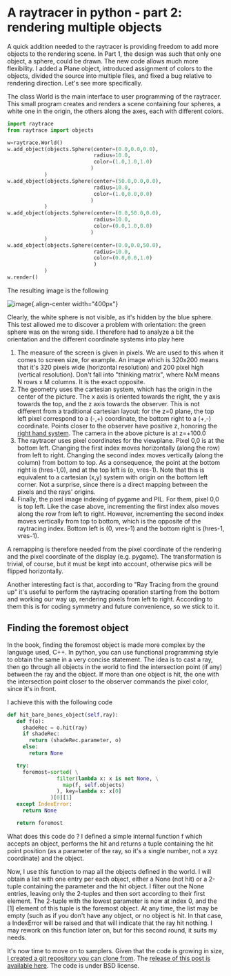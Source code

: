 A raytracer in python - part 2: rendering multiple objects
==========================================================

A quick addition needed to the raytracer is providing freedom to add
more objects to the rendering scene. In Part 1, the design was such that
only one object, a sphere, could be drawn. The new code allows much more
flexibility. I added a Plane object, introduced assignment of colors to
the objects, divided the source into multiple files, and fixed a bug
relative to rendering direction. Let\'s see more specifically.

The class World is the main interface to user programming of the
raytracer. This small program creates and renders a scene containing
four spheres, a white one in the origin, the others along the axes, each
with different colors.

```python
import raytrace
from raytrace import objects

w=raytrace.World()
w.add_object(objects.Sphere(center=(0.0,0.0,0.0),
                            radius=10.0,
                            color=(1.0,1.0,1.0)
                           )
            )
w.add_object(objects.Sphere(center=(50.0,0.0,0.0),
                            radius=10.0,
                            color=(1.0,0.0,0.0)
                           )
            )
w.add_object(objects.Sphere(center=(0.0,50.0,0.0),
                            radius=10.0,
                            color=(0.0,1.0,0.0)
                           )
            )
w.add_object(objects.Sphere(center=(0.0,0.0,50.0),
                            radius=10.0,
                            color=(0.0,0.0,1.0)
                            )
            )
w.render()
```

The resulting image is the following

![image](http://forthescience.org/blog/wp-content/uploads/2011/05/render1.png){.align-center
width="400px"}

Clearly, the white sphere is not visible, as it\'s hidden by the blue
sphere. This test allowed me to discover a problem with orientation: the
green sphere was on the wrong side. I therefore had to analyze a bit the
orientation and the different coordinate systems into play here

1.  The measure of the screen is given in pixels. We are used to this
    when it comes to screen size, for example. An image which is 320x200
    means that it\'s 320 pixels wide (horizontal resolution) and 200
    pixel high (vertical resolution). Don\'t fall into \"thinking
    matrix\", where NxM means N rows x M columns. It is the exact
    opposite.
2.  The geometry uses the cartesian system, which has the origin in the
    center of the picture. The x axis is oriented towards the right, the
    y axis towards the top, and the z axis towards the observer. This is
    not different from a traditional cartesian layout: for the z=0
    plane, the top left pixel correspond to a (-,+) coordinate, the
    bottom right to a (+,-) coordinate. Points closer to the observer
    have positive z, honoring the [right hand
    system](http://en.wikipedia.org/wiki/Right-hand_rule). The camera in
    the above picture is at z=+100.0
3.  The raytracer uses pixel coordinates for the viewplane. Pixel 0,0 is
    at the bottom left. Changing the first index moves horizontally
    (along the row) from left to right. Changing the second index moves
    vertically (along the column) from bottom to top. As a consequence,
    the point at the bottom right is (hres-1,0), and at the top left is
    (o, vres-1). Note that this is equivalent to a cartesian (x,y)
    system with origin on the bottom left corner. Not a surprise, since
    there is a direct mapping between the pixels and the rays\' origins.
4.  Finally, the pixel image indexing of pygame and PIL. For them, pixel
    0,0 is top left. Like the case above, incrementing the first index
    also moves along the row from left to right. However, incrementing
    the second index moves vertically from top to bottom, which is the
    opposite of the raytracing index. Bottom left is (0, vres-1) and the
    bottom right is (hres-1, vres-1).

A remapping is therefore needed from the pixel coordinate of the
rendering and the pixel coordinate of the display (e.g. pygame). The
transformation is trivial, of course, but it must be kept into account,
otherwise pics will be flipped horizontally.

Another interesting fact is that, according to \"Ray Tracing from the
ground up\" it\'s useful to perform the raytracing operation starting
from the bottom and working our way up, rendering pixels from left to
right. According to them this is for coding symmetry and future
convenience, so we stick to it.

Finding the foremost object
---------------------------

In the book, finding the foremost object is made more complex by the
language used, C++. In python, you can use functional programming style
to obtain the same in a very concise statement. The idea is to cast a
ray, then go through all objects in the world to find the intersection
point (if any) between the ray and the object. If more than one object
is hit, the one with the intersection point closer to the observer
commands the pixel color, since it\'s in front.

I achieve this with the following code

```python
def hit_bare_bones_object(self,ray):
   def f(o):
     shadeRec = o.hit(ray)
     if shadeRec:
       return (shadeRec.parameter, o)
     else:
       return None

   try:
     foremost=sorted( \
                filter(lambda x: x is not None, \
                  map(f, self.objects)
                ), key=lambda x: x[0]
              )[0][1]
   except IndexError:
     return None

   return foremost
```

What does this code do ? I defined a simple internal function f which
accepts an object, performs the hit and returns a tuple containing the
hit point position (as a parameter of the ray, so it\'s a single number,
not a xyz coordinate) and the object.

Now, I use this function to map all the objects defined in the world. I
will obtain a list with one entry per each object, either a None (not
hit) or a 2-tuple containing the parameter and the hit object. I filter
out the None entries, leaving only the 2-tuples and then sort according
to their first element. The 2-tuple with the lowest parameter is now at
index 0, and the \[1\] element of this tuple is the foremost object. At
any time, the list may be empty (such as if you don\'t have any object,
or no object is hit. In that case, a IndexError will be raised and that
will indicate that the ray hit nothing. I may rework on this function
later on, but for this second round, it suits my needs.

It\'s now time to move on to samplers. Given that the code is growing in
size, [I created a git repository you can clone
from](https://github.com/stefanoborini/python-raytrace). The [release of
this post is available
here](https://github.com/stefanoborini/python-raytrace/tree/74521b39d6ebba01b7446b7353c9a7868407513b).
The code is under BSD license.
